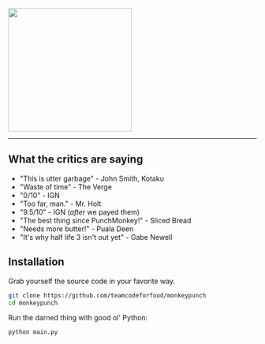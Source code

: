 <img src="http://i42.tinypic.com/4ij5e1.png" width="250px" />

---

## What the critics are saying
* "This is utter garbage" - John Smith, Kotaku
* "Waste of time" - The Verge
* "0/10" - IGN
* "Too far, man." - Mr. Holt
* "9.5/10" - IGN (_after_ we payed them)
* "The best thing since PunchMonkey!" - Sliced Bread
* "Needs more butter!" - Puala Deen 
* "It's why half life 3 isn't out yet" - Gabe Newell

## Installation
Grab yourself the source code in your favorite way.
```bash
git clone https://github.com/teamcodeforfood/monkeypunch
cd monkeypunch
```

Run the darned thing with good ol' Python:
```bash
python main.py
```